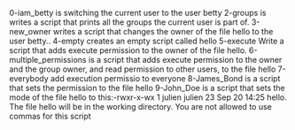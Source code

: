 0-iam_betty is switching the current user to the user betty
2-groups is writes a script that prints all the groups the current user is part of.
3-new_owner writes a script that changes the owner of the file hello to the user betty..
4-empty creates an empty script called hello
5-execute Write a script that adds execute permission to the owner of the file hello.
6-multiple_permissions is a script that adds execute permission to the owner and the group owner, and read permission to other users, to the file hello
7-everybody add execution permissio to everyone
8-James_Bond is a script that sets the permission to the file hello
9-John_Doe is a script that sets the mode of the file hello to this:-rwxr-x-wx 1 julien julien 23 Sep 20 14:25 hello. The file hello will be in the working directory. You are not allowed to use commas for this script
